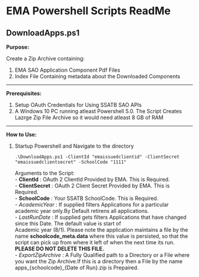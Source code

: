 EMA Powershell Scripts ReadMe
=======================================

**DownloadApps.ps1**
--------
**Purpose:**

Create a Zip Archive containing:
  1. EMA SAO Application Component Pdf Files
  2. Index File Containing metadata about the Downloaded Components
--------
**Prerequisites:**
   1. Setup OAuth Credentials for Using SSATB SAO APIs
   2. A Windows 10 PC running atleast Powershell 5.0. The Script Creates Lazrge Zip File Archive so it would need atleast 8 GB of RAM
--------
**How to Use:**
   1. Startup Powershell and Navigate to the directory
   
         ` .\DownloadApps.ps1 -ClientId "emaissuedclientid" -ClientSecret "emaissuedclientsecret" -SchoolCode "1111" `
        
        Arguments to the Script:  
                - **ClientId** : OAuth 2 ClientId Provided by EMA. This is Required.   
                - **ClientSecret** : OAuth 2 Client Secret Provided by EMA. This is Required.  
                - **SchoolCode** : Your SSATB SchoolCode. This is Required.  
                - *AcademicYear* : If supplied filters Applications for a particular academic year only.By Default retirens all applications.  
                - *LastRunDate* : If supplied gets filters Applications that have changed since this Date. The default value is start of   
                Academic year (8/1). Please note the application maintains a file by the name __schoolcode_meta.data__ 
                where this value is persisted, so that the script can pick up from where it left of when the next time its run. 
                __PLEASE DO NOT DELETE THIS FILE.__    
                - *ExportZipArchive* : A Fully Qualified path to a Directory or a File where you want the Zip Archive.If this is a directory then a File by the name apps_{schoolcode}_{Date of Run}.zip is Prepaired.
               
